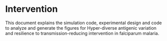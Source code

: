 # Intervention

This document explains the simulation code, experimental design and code to analyze and generate the figures for Hyper-diverse antigenic variation and resilience to transmission-reducing intervention in falciparum malaria.
